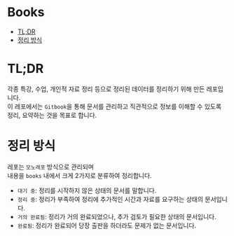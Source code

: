 <h1> Books </h1>

- [TL;DR](#tldr)
- [정리 방식](#정리-방식)

# TL;DR

각종 특강, 수업, 개인적 자료 정리 등으로 정리된 데이터를 정리하기 위해 만든 레포입니다. <br>
이 레포에서는 `Gitbook`을 통해 문서를 관리하고 직관적으로 정보를 이해할 수 있도록 정리, 요약하는 것을 목표로 합니다.

# 정리 방식

레포는 `모노레포` 방식으로 관리되며 <br>
내용을 `books` 내에서 크게 2가지로 분류하여 정리합니다.

- `대기 중`: 정리를 시작하지 않은 상태의 문서를 말합니다.
- `정리 중`: 정리가 부족하여 정리에 추가적인 시간과 자료를 요구하는 상태의 문서입니다.
- `거의 완료됨`: 정리가 거의 완료되었으나, 추가 검토가 필요한 상태의 문서입니다.
- `완료됨`: 정리가 완료되어 당장 출판을 하더라도 문제가 없는 문서입니다.
